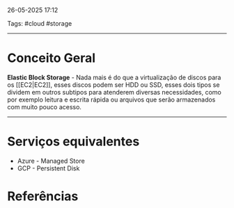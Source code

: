 26-05-2025 17:12

Tags: #cloud #storage

---
# Conceito Geral
**Elastic Block Storage** - Nada mais é do que a virtualização de discos para os [[EC2|EC2]], esses discos podem ser HDD ou SSD, esses dois tipos se dividem em outros subtipos para atenderem diversas necessidades, como por exemplo leitura e escrita rápida ou arquivos que serão armazenados com muito pouco acesso.

---

# Serviços equivalentes
- Azure - Managed Store
- GCP - Persistent Disk

# Referências
